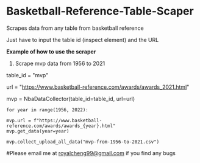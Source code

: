 # Basketball-Reference-Table-Scaper
Scrapes data from any table from basketball reference

Just have to input the table id (inspect element) and the URL

**Example of how to use the scraper**

1. Scrape mvp data from 1956 to 2021

table_id = "mvp"

url = "https://www.basketball-reference.com/awards/awards_2021.html"

mvp = NbaDataCollector(table_id=table_id, url=url)

`for year in range(1956, 2022):`

    mvp.url = f"https://www.basketball-reference.com/awards/awards_{year}.html"
    mvp.get_data(year=year)

`mvp.collect_upload_all_data("mvp-from-1956-to-2021.csv")`

#Please email me at royalcheng99@gmail.com if you find any bugs

